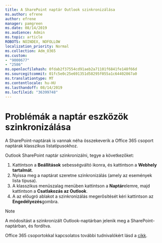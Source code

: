 ```yaml
---
title: A SharePoint naptár Outlook szinkronizálása
ms.author: efrene
author: efrene
manager: pamgreen
ms.date: 08/14/2019
ms.audience: Admin
ms.topic: article
ROBOTS: NOINDEX, NOFOLLOW
localization_priority: Normal
ms.collection: Adm_O365
ms.custom:
- "9000677"
- "2586"
ms.openlocfilehash: 0fdab2f37554cd91aeb2a71101f6841fe148f66d
ms.sourcegitcommit: 01fc5e0c25e691351d58295f055a1c64402867a0
ms.translationtype: MT
ms.contentlocale: hu-HU
ms.lasthandoff: 08/14/2019
ms.locfileid: "36399748"
---
```

# <a name="issues-synchronizing-your-calendar-to-devices"></a>Problémák a naptár eszközök szinkronizálása

A SharePoint-naptárak is vannak néha összekeverik a Office 365 csoport naptárak klasszikus listatípusokhoz.

Outlook SharePoint naptár szinkronizálni, tegye a következőket:

1. Kattintson a **Beállítások** sebességváltó ikonra, és kattintson a **Webhely tartalmát**.
2. Nyissa meg a naptárat szeretne szinkronizálás (amely az események lista típusa).
3. A klasszikus menüszalag menüben kattintson a **Naptár**elemre, majd kattintson a **Csatlakozás az Outlook**.
4. A az előugró ablakot a szinkronizálás megerősítését kéri kattintson az **Engedélyezés**gombra.

>[!Note]
> A módosítást a szinkronizált Outlook-naptárban jelenik meg a SharePoint-naptárban, és fordítva.

Office 365 csoportokkal kapcsolatos további tudnivalókért lásd a [cikk](https://support.office.com/en-us/article/Learn-about-Office-365-groups-b565caa1-5c40-40ef-9915-60fdb2d97fa2).

